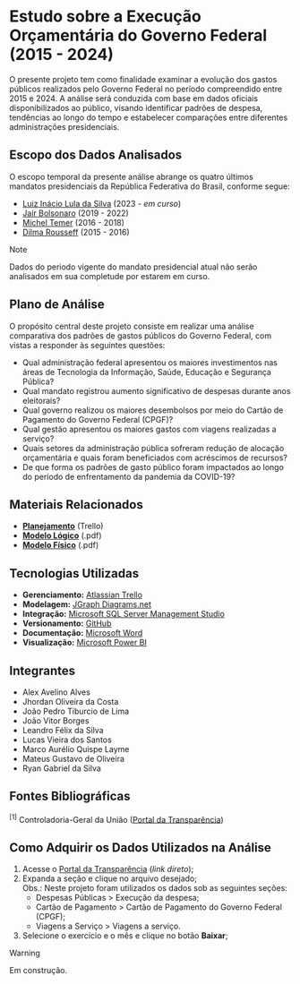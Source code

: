 # Estudo sobre a Execução Orçamentária do Governo Federal (2015 - 2024)

O presente projeto tem como finalidade examinar a evolução dos gastos públicos realizados pelo Governo Federal no período compreendido entre 2015 e 2024. A análise será conduzida com base em dados oficiais disponibilizados ao público, visando identificar padrões de despesa, tendências ao longo do tempo e estabelecer comparações entre diferentes administrações presidenciais.

## Escopo dos Dados Analisados

O escopo temporal da presente análise abrange os quatro últimos mandatos presidenciais da República Federativa do Brasil, conforme segue:

* [Luiz Inácio Lula da Silva](https://pt.wikipedia.org/wiki/Luiz_In%C3%A1cio_Lula_da_Silva) (2023 - *em curso*)
* [Jair Bolsonaro](https://pt.wikipedia.org/wiki/Jair_Bolsonaro) (2019 - 2022)
* [Michel Temer](https://pt.wikipedia.org/wiki/Michel_Temer) (2016 - 2018)
* [Dilma Rousseff](https://pt.wikipedia.org/wiki/Dilma_Rousseff) (2015 - 2016)

> [!NOTE]
> Dados do periodo vigente do mandato presidencial atual não serão analisados em sua completude por estarem em curso.

## Plano de Análise

O propósito central deste projeto consiste em realizar uma análise comparativa dos padrões de gastos públicos do Governo Federal, com vistas a responder às seguintes questões:

* Qual administração federal apresentou os maiores investimentos nas áreas de Tecnologia da Informação, Saúde, Educação e Segurança Pública?
* Qual mandato registrou aumento significativo de despesas durante anos eleitorais?
* Qual governo realizou os maiores desembolsos por meio do Cartão de Pagamento do Governo Federal (CPGF)?
* Qual gestão apresentou os maiores gastos com viagens realizadas a serviço?
* Quais setores da administração pública sofreram redução de alocação orçamentária e quais foram beneficiados com acréscimos de recursos?
* De que forma os padrões de gasto público foram impactados ao longo do período de enfrentamento da pandemia da COVID-19?

## Materiais Relacionados

* [**Planejamento**](https://trello.com/invite/b/68a26b55adf5e387ecadddb6/ATTI939cde0af54a71ff3c7f2f833fbde5ea694D52F9/organizacao-projeto) (Trello)
* [**Modelo Lógico**](https://drive.google.com/file/d/10KsQtyhNglqB2wWpPtrO3ri9Cd92kD9k/view?usp=sharing) (.pdf)
* [**Modelo Físico**]() (.pdf)

## Tecnologias Utilizadas

* **Gerenciamento:** [Atlassian Trello](https://trello.com/)
* **Modelagem:** [JGraph Diagrams.net](https://app.diagrams.net/)
* **Integração:** [Microsoft SQL Server Management Studio](https://www.microsoft.com/en-us/sql-server/sql-server-downloads)
* **Versionamento:** [GitHub](https://github.com/)
* **Documentação:** [Microsoft Word](https://word.cloud.microsoft/en-us/)
* **Visualização:** [Microsoft Power BI](https://www.microsoft.com/en-us/power-platform/products/power-bi/downloads)

##  Integrantes

* Alex Avelino Alves
* Jhordan Oliveira da Costa
* João Pedro Tiburcio de Lima
* João Vitor Borges
* Leandro Félix da Silva
* Lucas Vieira dos Santos
* Marco Aurélio Quispe Layme
* Mateus Gustavo de Oliveira
* Ryan Gabriel da Silva

##  Fontes Bibliográficas

<sup>[1]</sup> Controladoria-Geral da União ([Portal da Transparência](https://portaldatransparencia.gov.br/download-de-dados/))

## Como Adquirir os Dados Utilizados na Análise

1. Acesse o [Portal da Transparência](https://portaldatransparencia.gov.br/download-de-dados/) (*link direto*);
2. Expanda a seção e clique no arquivo desejado;</br>
  Obs.: Neste projeto foram utilizados os dados sob as seguintes seções:
    * Despesas Públicas > Execução da despesa;
    * Cartão de Pagamento > Cartão de Pagamento do Governo Federal (CPGF);
    * Viagens a Serviço > Viagens a serviço.
3. Selecione o exercício e o mês e clique no botão **Baixar**;

> [!WARNING]
> Em construção.

